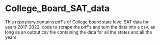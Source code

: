 # College_Board_SAT_data
This repository contains pdf's of College board state level SAT data for years 2017-2022, code to scrape the pdf's and turn the data into a csv, as long as an output csv file containing the data for all the states and all the years. 
